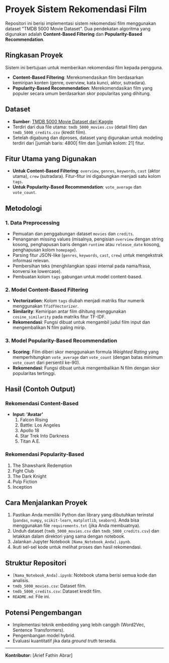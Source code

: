# Proyek Sistem Rekomendasi Film

Repositori ini berisi implementasi sistem rekomendasi film menggunakan dataset "TMDB 5000 Movie Dataset". Dua pendekatan algoritma yang digunakan adalah **Content-Based Filtering** dan **Popularity-Based Recommendation**.

## Ringkasan Proyek

Sistem ini bertujuan untuk memberikan rekomendasi film kepada pengguna.
* **Content-Based Filtering**: Merekomendasikan film berdasarkan kemiripan konten (genre, overview, kata kunci, aktor, sutradara).
* **Popularity-Based Recommendation**: Merekomendasikan film yang populer secara umum berdasarkan skor popularitas yang dihitung.

## Dataset

* **Sumber**: [TMDB 5000 Movie Dataset dari Kaggle](https://www.kaggle.com/datasets/tmdb/tmdb-movie-metadata)
* Terdiri dari dua file utama: `tmdb_5000_movies.csv` (detail film) dan `tmdb_5000_credits.csv` (kredit film).
* Setelah digabung dan diproses, dataset yang digunakan untuk modeling terdiri dari [jumlah baris: 4800] film dan [jumlah kolom: 21] fitur.

## Fitur Utama yang Digunakan

* **Untuk Content-Based Filtering**: `overview`, `genres`, `keywords`, `cast` (aktor utama), `crew` (sutradara). Fitur-fitur ini digabungkan menjadi satu kolom `tags`.
* **Untuk Popularity-Based Recommendation**: `vote_average` dan `vote_count`.

## Metodologi

### 1. Data Preprocessing
* Pemuatan dan penggabungan dataset `movies` dan `credits`.
* Penanganan missing values (misalnya, pengisian `overview` dengan string kosong, penghapusan baris dengan `runtime` atau `release_date` kosong, penghapusan kolom `homepage`).
* Parsing fitur JSON-like (`genres`, `keywords`, `cast`, `crew`) untuk mengekstrak informasi relevan.
* Pembersihan teks (menghilangkan spasi internal pada nama/frasa, konversi ke lowercase).
* Pembuatan kolom `tags` gabungan untuk model content-based.

### 2. Model Content-Based Filtering
* **Vectorization**: Kolom `tags` diubah menjadi matriks fitur numerik menggunakan `TfidfVectorizer`.
* **Similarity**: Kemiripan antar film dihitung menggunakan `cosine_similarity` pada matriks fitur TF-IDF.
* **Rekomendasi**: Fungsi dibuat untuk mengambil judul film input dan mengembalikan N film paling mirip.

### 3. Model Popularity-Based Recommendation
* **Scoring**: Film diberi skor menggunakan formula *Weighted Rating* yang memperhitungkan `vote_average` dan `vote_count` (dengan batas minimum `vote_count` dari persentil ke-90).
* **Rekomendasi**: Fungsi dibuat untuk mengembalikan N film dengan skor popularitas tertinggi.

## Hasil (Contoh Output)

### Rekomendasi Content-Based

* **Input: 'Avatar'**
    1.  Falcon Rising
    2.  Battle: Los Angeles
    3.  Apollo 18
    4.  Star Trek Into Darkness
    5.  Titan A.E.

### Rekomendasi Popularity-Based

1.  The Shawshank Redemption
2.  Fight Club
3.  The Dark Knight
4.  Pulp Fiction
5.  Inception

## Cara Menjalankan Proyek
1.  Pastikan Anda memiliki Python dan library yang dibutuhkan terinstal (`pandas`, `numpy`, `scikit-learn`, `matplotlib`, `seaborn`). Anda bisa menggunakan file `requirements.txt` (jika Anda membuatnya).
2.  Unduh dataset (`tmdb_5000_movies.csv` dan `tmdb_5000_credits.csv`) dan letakkan dalam direktori yang sama dengan notebook.
3.  Jalankan Jupyter Notebook `[Nama_Notebook_Anda].ipynb`.
4.  Ikuti sel-sel kode untuk melihat proses dan hasil rekomendasi.

## Struktur Repositori
* `[Nama_Notebook_Anda].ipynb`: Notebook utama berisi semua kode dan analisis.
* `tmdb_5000_movies.csv`: Dataset film.
* `tmdb_5000_credits.csv`: Dataset kredit film.
* `README.md`: File ini.

## Potensi Pengembangan
* Implementasi teknik embedding yang lebih canggih (Word2Vec, Sentence Transformers).
* Pengembangan model hybrid.
* Evaluasi kuantitatif jika data *ground truth* tersedia.

---
**Kontributor:** [Arief Fathin Abrar]

